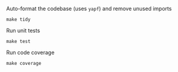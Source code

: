 Auto-format the codebase (uses `yapf`) and remove unused imports
```
make tidy
```

Run unit tests
```
make test
```

Run code coverage
```
make coverage
```